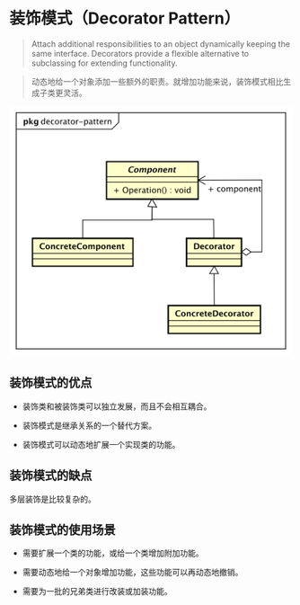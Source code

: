 # 装饰模式（Decorator Pattern）

> Attach additional responsibilities to an object dynamically keeping the same interface.
> Decorators provide a flexible alternative to subclassing for extending functionality.

> 动态地给一个对象添加一些额外的职责。就增加功能来说，装饰模式相比生成子类更灵活。

![decorator-pattern](../res/images/decorator-pattern.svg)

## 装饰模式的优点

* 装饰类和被装饰类可以独立发展，而且不会相互耦合。

* 装饰模式是继承关系的一个替代方案。

* 装饰模式可以动态地扩展一个实现类的功能。

## 装饰模式的缺点

多层装饰是比较复杂的。

## 装饰模式的使用场景

* 需要扩展一个类的功能，或给一个类增加附加功能。

* 需要动态地给一个对象增加功能，这些功能可以再动态地撤销。

* 需要为一批的兄弟类进行改装或加装功能。
